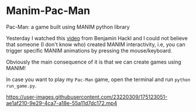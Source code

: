# Manim-Pac-Man
Pac-Man: a game built using MANIM python library

Yesterday I watched this [video](https://www.youtube.com/watch?v=KeXBLPC1tns) from Benjamin Hackl and I could not believe that someone (I don't know who) created MANIM interactivity, i.e, you can trigger specific MANIM animations by pressing the mouse/keyboard. 

Obviously the main consequence of it is that we can create games using MANIM! 

In case you want to play my `Pac-Man` game, open the terminal and run `python run_game.py`.



https://user-images.githubusercontent.com/23220309/175123051-ae1af210-9e29-4ca7-a18e-55a11d7dc172.mp4

